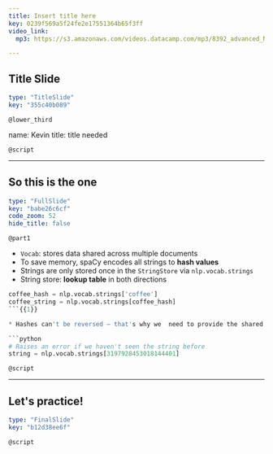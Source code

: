 ```yaml
---
title: Insert title here
key: 0239f569a5f24fe2e17551364b65f3ff
video_link:
  mp3: https://s3.amazonaws.com/videos.datacamp.com/mp3/8392_advanced_NLP_with_spaCy/v1/8392_ch2_1.mp3

---
```

## Title Slide

```yaml
type: "TitleSlide"
key: "355c40b089"
```

`@lower_third`

name: Kevin
title: title needed


`@script`



---
## So this is the one

```yaml
type: "FullSlide"
key: "babe26c6cf"
code_zoom: 52
hide_title: false
```

`@part1`
* `Vocab`: stores data shared across multiple documents
* To save memory, spaCy encodes all strings to **hash values**
* Strings are only stored once in the `StringStore`  via `nlp.vocab.strings`
* String store: **lookup table** in both directions

```python
coffee_hash = nlp.vocab.strings['coffee']
coffee_string = nlp.vocab.strings[coffee_hash]
```{{1}}

* Hashes can't be reversed – that's why we  need to provide the shared vocab

```python
# Raises an error if we haven't seen the string before
string = nlp.vocab.strings[3197928453018144401]
```


`@script`



---
## Let's practice!

```yaml
type: "FinalSlide"
key: "b12d38ee6f"
```

`@script`



